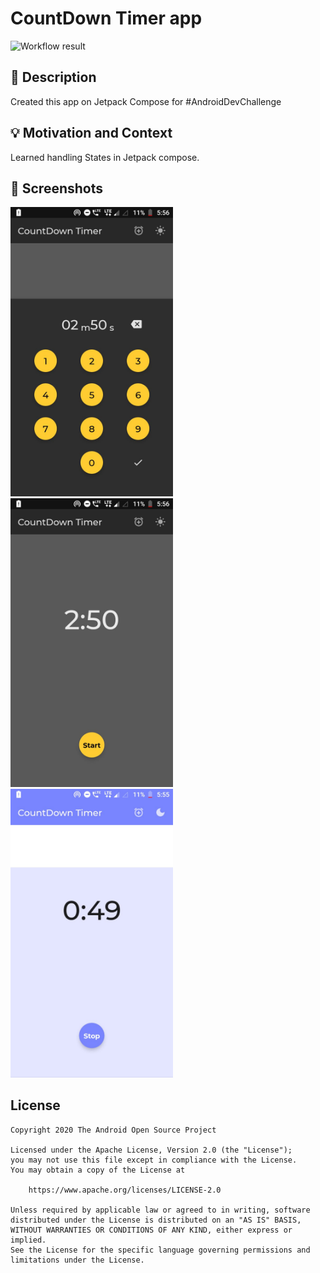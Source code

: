 # CountDown Timer app

<!--- Replace <OWNER> with your Github Username and <REPOSITORY> with the name of your repository. -->
<!--- You can find both of these in the url bar when you open your repository in github. -->
![Workflow result](https://github.com/ankitdubey021>/CountDownApp/workflows/Check/badge.svg)


## :scroll: Description
Created this app on Jetpack Compose for #AndroidDevChallenge


## :bulb: Motivation and Context
Learned handling States in Jetpack compose.


## :camera_flash: Screenshots
<!-- You can add more screenshots here if you like -->
<img src="/results/screenshot_1.jpeg" width="260">&emsp;<img src="/results/screenshot_2.jpeg" width="260">&emsp;<img src="/results/screenshot_3.jpeg" width="260">

## License
```
Copyright 2020 The Android Open Source Project

Licensed under the Apache License, Version 2.0 (the "License");
you may not use this file except in compliance with the License.
You may obtain a copy of the License at

    https://www.apache.org/licenses/LICENSE-2.0

Unless required by applicable law or agreed to in writing, software
distributed under the License is distributed on an "AS IS" BASIS,
WITHOUT WARRANTIES OR CONDITIONS OF ANY KIND, either express or implied.
See the License for the specific language governing permissions and
limitations under the License.
```